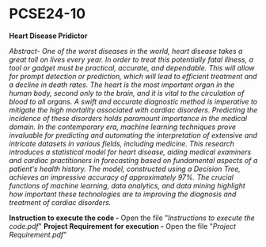 # PCSE24-10
**Heart Disease Pridictor**

_Abstract- One of the worst diseases in the world, heart disease takes a great toll on lives every year. In order to treat this potentially fatal illness, a tool or gadget must be practical, accurate, and dependable. This will allow for prompt detection or prediction, which will lead to efficient treatment and a decline in death rates. The heart is the most important organ in the human body, second only to the brain, and it is vital to the circulation of blood to all organs. A swift and accurate diagnostic method is imperative to mitigate the high mortality associated with cardiac disorders. Predicting the incidence of these disorders holds paramount importance in the medical domain. In the contemporary era, machine learning techniques prove invaluable for predicting and automating the interpretation of extensive and intricate datasets in various fields, including medicine. This research introduces a statistical model for heart disease, aiding medical examiners and cardiac practitioners in forecasting based on fundamental aspects of a patient's health history. The model, constructed using a Decision Tree, achieves an impressive accuracy of approximately 97%. The crucial functions of machine learning, data analytics, and data mining highlight how important these technologies are to improving the diagnosis and treatment of cardiac disorders._

**Instruction to execute the code -** Open the file "_Instructions to execute the code.pdf_"
**Project Requirement for execution -** Open the file "_Project Requirement.pdf_"
